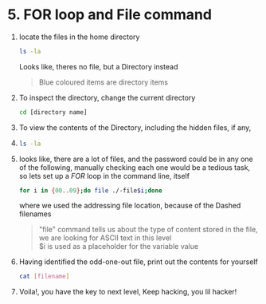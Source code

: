 # 5. FOR loop and File command

1. locate the files in the home directory
   ```bash
   ls -la
   ```
   Looks like, theres no file, but a Directory instead
   > Blue coloured items are directory items
2. To inspect the directory, change the current directory
   ```bash
   cd [directory name]
   ```
3. To view the contents of the Directory, including the hidden files, if any,
4. 
    ```bash
   ls -la
   ```
5. looks like, there are a lot of files, and the password could be in any one of the following, manually checking each one would be a tedious task, so lets set up a *FOR* loop in the command line, itself 

   ```bash
   for i in {00..09};do file ./-file$i;done
   ```
   where we used the addressing file location, because of the Dashed filenames
   > "file" command tells us about the type of content stored in the file, we are looking for ASCII text in this level   
   > $i is used as a placeholder for the variable value
   
6. Having identified the odd-one-out file, print out the contents for yourself
   ```bash
   cat [filename]
   ```
7. Voila!, you have the key to next level, Keep hacking, you lil hacker!
